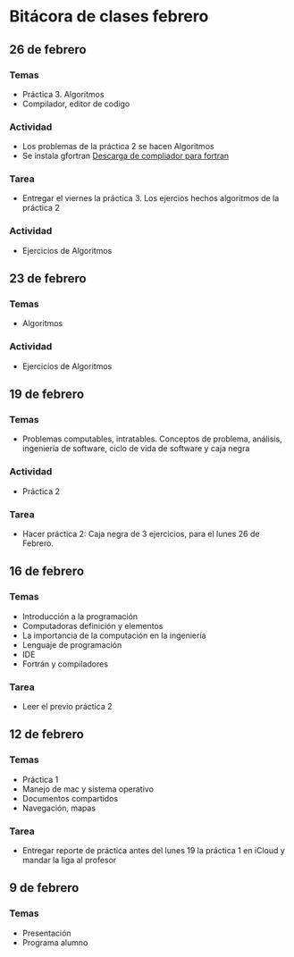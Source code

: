 # Bitácora de clases febrero

## 26 de febrero
### Temas
- Práctica 3. Algoritmos
- Compilador, editor de codigo

### Actividad
- Los problemas de la práctica 2 se hacen Algoritmos
- Se instala gfortran [Descarga de compliador para fortran](https://gcc.gnu.org/wiki/GFortranBinaries)

### Tarea
- Entregar el viernes la práctica 3. Los ejercios hechos algoritmos de la práctica 2


### Actividad
- Ejercicios de Algoritmos
## 23 de febrero
### Temas
- Algoritmos

### Actividad
- Ejercicios de Algoritmos

## 19 de febrero
### Temas
- Problemas computables, intratables. Conceptos de problema, análisis, ingeniería de software, ciclo de vida de software y caja negra

### Actividad
- Práctica 2

### Tarea
- Hacer práctica 2: Caja negra de 3 ejercicios, para el lunes 26 de Febrero.


## 16 de febrero
### Temas
- Introducción a la programación
- Computadoras definición y elementos
- La importancia de la computación en la ingeniería
- Lenguaje de programación
- IDE
- Fortrán y compiladores

### Tarea
- Leer el previo práctica 2


## 12 de febrero
### Temas
- Práctica 1
- Manejo de mac y sistema operativo
- Documentos compartidos
- Navegación, mapas

### Tarea
- Entregar reporte de práctica antes del lunes 19 la práctica 1 en iCloud y mandar la liga al profesor



## 9 de febrero
### Temas
- Presentación
- Programa alumno

